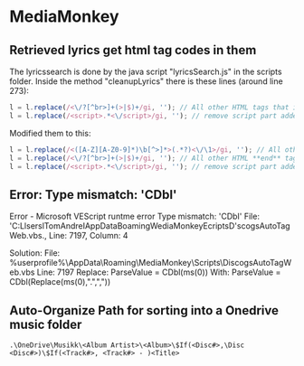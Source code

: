 # MediaMonkey

## Retrieved lyrics get html tag codes in them

The lyricssearch is done by the java script "lyricsSearch.js" in the scripts folder. Inside the method "cleanupLyrics" there is these lines \(around line 273\):

```javascript
l = l.replace(/<\/?[^br>]+(>|$)+/gi, ''); // All other HTML tags that isn't <br>
l = l.replace(/<script>.*<\/script>/gi, ''); // remove script part added by LyricWikia, #12146
```

Modified them to this:

```javascript
l = l.replace(/<([A-Z][A-Z0-9]*)\b[^>]*>(.*?)<\/\1>/gi, ''); // All other HTML tags
l = l.replace(/<\/?[^br>]+(>|$)+/gi, ''); // All other HTML **end** tags that isn't <br>
l = l.replace(/<script>.*<\/script>/gi, ''); // remove script part added by LyricWikia, #12146
```

## Error: Type mismatch: 'CDbI'

Error - Microsoft VEScript runtme error Type mismatch: 'CDbI' File: 'C:LlserslTomAndreIAppDataBoamingWediaMonkeyEcriptsD'scogsAutoTagWeb.vbs., Line: 7197, Column: 4

Solution: File: %userprofile%\AppData\Roaming\MediaMonkey\Scripts\DiscogsAutoTagWeb.vbs Line: 7197 Replace: ParseValue = CDbl\(ms\(0\)\) With: ParseValue = CDbl\(Replace\(ms\(0\),".",","\)\)

## Auto-Organize Path for sorting into a Onedrive music folder

```text
.\OneDrive\Musikk\<Album Artist>\<Album>\$If(<Disc#>,\Disc <Disc#>)\$If(<Track#>, <Track#> - )<Title>
```


